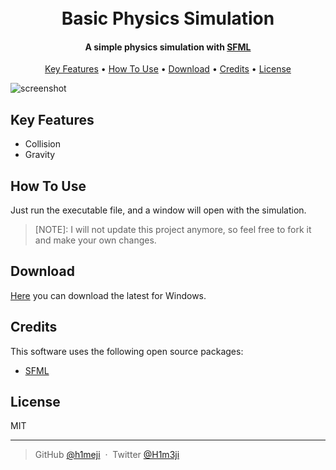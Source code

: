 <h1 align="center">
  <br>
  Basic Physics Simulation
  <br>
</h1>

<h4 align="center">A simple physics simulation with <a href="https://www.sfml-dev.org/index.php" target="_blank">SFML</a></h4>

<p align="center">
  <a href="#key-features">Key Features</a> •
  <a href="#how-to-use">How To Use</a> •
  <a href="#download">Download</a> •
  <a href="#credits">Credits</a> •
  <a href="#license">License</a>
</p>

![screenshot](url)

## Key Features

- Collision
- Gravity

## How To Use

Just run the executable file, and a window will open with the simulation.

> [NOTE]: I will not update this project anymore, so feel free to fork it and make your own changes.

## Download

[Here](https://github.com/h1meji/BasicPhysicsSimulation/releases/tag/latest) you can download the latest for Windows.

## Credits

This software uses the following open source packages:

- [SFML](https://www.sfml-dev.org/index.php)

## License

MIT

---

> GitHub [@h1meji](https://github.com/h1meji) &nbsp;&middot;&nbsp;
> Twitter [@H1m3ji](https://twitter.com/H1m3ji)
